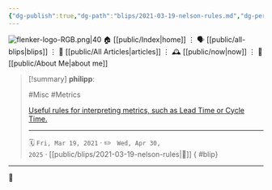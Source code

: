```yaml
---
{"dg-publish":true,"dg-path":"blips/2021-03-19-nelson-rules.md","dg-permalink":"2021/03/19/nelson-rules/","permalink":"/2021/03/19/nelson-rules/","title":"philipp @ 2021-03-19"}
---
```



<div class="transclusion internal-embed is-loaded"><div class="markdown-embed">




![flenker-logo-RGB.png|40](/img/user/attachments/flenker-logo-RGB.png)
🏠 [[public/Index\|home]]  ⋮ 🗣️ [[public/all-blips\|blips]] ⋮  📝 [[public/All Articles\|articles]]  ⋮ 🕰️ [[public/now\|now]] ⋮ 🪪 [[public/About Me\|about me]]


</div></div>


> [!summary] **philipp**:
>
> #Misc #Metrics
>
> [Useful rules for interpreting metrics, such as Lead Time or Cycle Time.](https://en.wikipedia.org/wiki/Nelson_rules)
> - - -
>
> 🗓️ <code>Fri, Mar 19, 2021</code>  · ✏️ <code> Wed, Apr 30, 2025</code>  · [[public/blips/2021-03-19-nelson-rules\|🔗]]
{ #blip}


- - -

 👾
